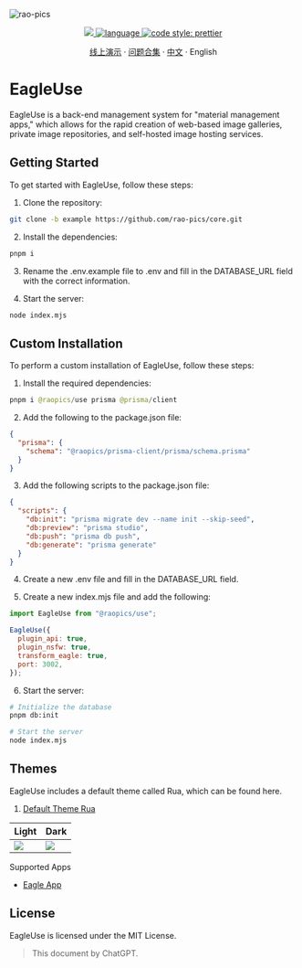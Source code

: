 ![rao-pics](https://github.com/rao-pics/core/blob/develop/readme/preview.gif?raw=true)

<p align='center'>
    <a href="https://github.com/rao-pics/core/blob/master/LICENSE" target="_blank">
        <img src="https://img.shields.io/github/license/meetqy/eagleuse"/>
    </a>
    <a href="https://www.typescriptlang.org" target="_black">
        <img src="https://img.shields.io/badge/language-TypeScript-blue.svg" alt="language">
    </a>
    <a href="https://github.com/prettier/prettier" target="_black"> 
        <img alt="code style: prettier" src="https://img.shields.io/badge/code_style-prettier-ff69b4.svg"/> 
    </a>
</p>

<p align='center'>
    <a href='https://rao.pics'>线上演示</a> ·
    <a href='https://github.com/rao-pics/core/issues/61'>问题合集</a> ·
    <a href='https://github.com/rao-pics/core/RENDME.md'>中文</a>  ·
    <span>English</span>
</p>

# EagleUse

EagleUse is a back-end management system for "material management apps," which allows for the rapid creation of web-based image galleries, private image repositories, and self-hosted image hosting services.

## Getting Started

To get started with EagleUse, follow these steps:

1. Clone the repository:

```bash
git clone -b example https://github.com/rao-pics/core.git
```

2. Install the dependencies:

```sh
pnpm i
```

3. Rename the .env.example file to .env and fill in the DATABASE_URL field with the correct information.

4. Start the server:

```sh
node index.mjs
```

## Custom Installation

To perform a custom installation of EagleUse, follow these steps:

1. Install the required dependencies:

```java
pnpm i @raopics/use prisma @prisma/client
```

2. Add the following to the package.json file:

```json
{
  "prisma": {
    "schema": "@raopics/prisma-client/prisma/schema.prisma"
  }
}
```

3. Add the following scripts to the package.json file:

```json
{
  "scripts": {
    "db:init": "prisma migrate dev --name init --skip-seed",
    "db:preview": "prisma studio",
    "db:push": "prisma db push",
    "db:generate": "prisma generate"
  }
}
```

4. Create a new .env file and fill in the DATABASE_URL field.

5. Create a new index.mjs file and add the following:

```js
import EagleUse from "@raopics/use";

EagleUse({
  plugin_api: true,
  plugin_nsfw: true,
  transform_eagle: true,
  port: 3002,
});
```

6. Start the server:

```sh
# Initialize the database
pnpm db:init

# Start the server
node index.mjs
```

## Themes

EagleUse includes a default theme called Rua, which can be found here.

1. [Default Theme Rua](https://github.com/rao-pics/rua)

| Light                                                             | Dark                                                              |
| ----------------------------------------------------------------- | ----------------------------------------------------------------- |
| ![](https://github.com/rao-pics/rua/raw/main/readme/preview1.jpg) | ![](https://github.com/rao-pics/rua/raw/main/readme/preview2.jpg) |

Supported Apps

- [Eagle App](https://eagle.cool)

## License

EagleUse is licensed under the MIT License.

> This document by ChatGPT.
